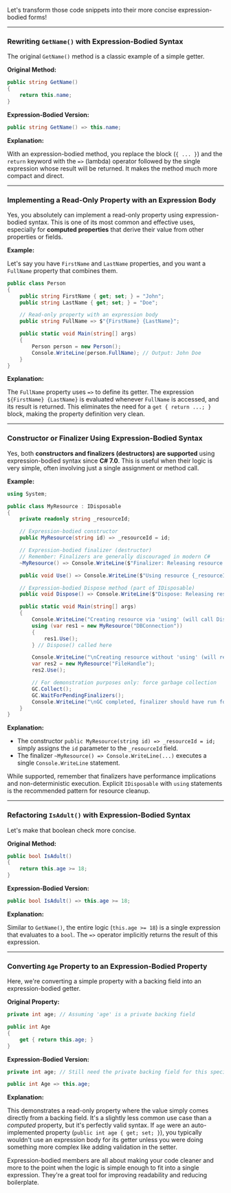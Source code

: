 Let's transform those code snippets into their more concise expression-bodied forms\!

-----

### Rewriting `GetName()` with Expression-Bodied Syntax

The original `GetName()` method is a classic example of a simple getter.

**Original Method:**

```csharp
public string GetName()
{
    return this.name;
}
```

**Expression-Bodied Version:**

```csharp
public string GetName() => this.name;
```

**Explanation:**

With an expression-bodied method, you replace the block (`{ ... }`) and the `return` keyword with the `=>` (lambda) operator followed by the single expression whose result will be returned. It makes the method much more compact and direct.

-----

### Implementing a Read-Only Property with an Expression Body

Yes, you absolutely can implement a read-only property using expression-bodied syntax. This is one of its most common and effective uses, especially for **computed properties** that derive their value from other properties or fields.

**Example:**

Let's say you have `FirstName` and `LastName` properties, and you want a `FullName` property that combines them.

```csharp
public class Person
{
    public string FirstName { get; set; } = "John";
    public string LastName { get; set; } = "Doe";

    // Read-only property with an expression body
    public string FullName => $"{FirstName} {LastName}";

    public static void Main(string[] args)
    {
        Person person = new Person();
        Console.WriteLine(person.FullName); // Output: John Doe
    }
}
```

**Explanation:**

The `FullName` property uses `=>` to define its getter. The expression `${FirstName} {LastName}` is evaluated whenever `FullName` is accessed, and its result is returned. This eliminates the need for a `get { return ...; }` block, making the property definition very clean.

-----

### Constructor or Finalizer Using Expression-Bodied Syntax

Yes, both **constructors and finalizers (destructors) are supported** using expression-bodied syntax since **C\# 7.0**. This is useful when their logic is very simple, often involving just a single assignment or method call.

**Example:**

```csharp
using System;

public class MyResource : IDisposable
{
    private readonly string _resourceId;

    // Expression-bodied constructor
    public MyResource(string id) => _resourceId = id;

    // Expression-bodied finalizer (destructor)
    // Remember: Finalizers are generally discouraged in modern C#
    ~MyResource() => Console.WriteLine($"Finalizer: Releasing resource {_resourceId}");

    public void Use() => Console.WriteLine($"Using resource {_resourceId}");

    // Expression-bodied Dispose method (part of IDisposable)
    public void Dispose() => Console.WriteLine($"Dispose: Releasing resource {_resourceId} explicitly.");

    public static void Main(string[] args)
    {
        Console.WriteLine("Creating resource via 'using' (will call Dispose):");
        using (var res1 = new MyResource("DBConnection"))
        {
            res1.Use();
        } // Dispose() called here

        Console.WriteLine("\nCreating resource without 'using' (will rely on GC finalizer later):");
        var res2 = new MyResource("FileHandle");
        res2.Use();

        // For demonstration purposes only: force garbage collection
        GC.Collect();
        GC.WaitForPendingFinalizers();
        Console.WriteLine("\nGC completed, finalizer should have run for 'FileHandle'.");
    }
}
```

**Explanation:**

  * The constructor `public MyResource(string id) => _resourceId = id;` simply assigns the `id` parameter to the `_resourceId` field.
  * The finalizer `~MyResource() => Console.WriteLine(...)` executes a single `Console.WriteLine` statement.

While supported, remember that finalizers have performance implications and non-deterministic execution. Explicit `IDisposable` with `using` statements is the recommended pattern for resource cleanup.

-----

### Refactoring `IsAdult()` with Expression-Bodied Syntax

Let's make that boolean check more concise.

**Original Method:**

```csharp
public bool IsAdult()
{
    return this.age >= 18;
}
```

**Expression-Bodied Version:**

```csharp
public bool IsAdult() => this.age >= 18;
```

**Explanation:**

Similar to `GetName()`, the entire logic (`this.age >= 18`) is a single expression that evaluates to a `bool`. The `=>` operator implicitly returns the result of this expression.

-----

### Converting `Age` Property to an Expression-Bodied Property

Here, we're converting a simple property with a backing field into an expression-bodied getter.

**Original Property:**

```csharp
private int age; // Assuming 'age' is a private backing field

public int Age
{
    get { return this.age; }
}
```

**Expression-Bodied Version:**

```csharp
private int age; // Still need the private backing field for this specific scenario

public int Age => this.age;
```

**Explanation:**

This demonstrates a read-only property where the value simply comes directly from a backing field. It's a slightly less common use case than a *computed* property, but it's perfectly valid syntax. If `age` were an auto-implemented property (`public int age { get; set; }`), you typically wouldn't use an expression body for its getter unless you were doing something more complex like adding validation in the setter.

Expression-bodied members are all about making your code cleaner and more to the point when the logic is simple enough to fit into a single expression. They're a great tool for improving readability and reducing boilerplate.